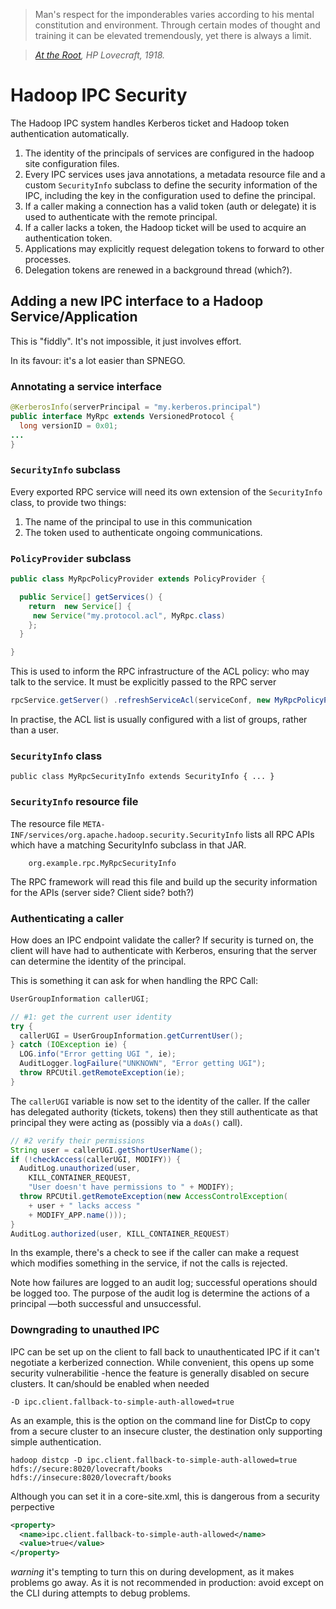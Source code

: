 <!---
  Licensed under the Apache License, Version 2.0 (the "License");
  you may not use this file except in compliance with the License.
  You may obtain a copy of the License at
  
   http://www.apache.org/licenses/LICENSE-2.0
  
  Unless required by applicable law or agreed to in writing, software
  distributed under the License is distributed on an "AS IS" BASIS,
  WITHOUT WARRANTIES OR CONDITIONS OF ANY KIND, either express or implied.
  See the License for the specific language governing permissions and
  limitations under the License. See accompanying LICENSE file.
-->


> Man's respect for the imponderables varies according to his mental constitution and environment. Through certain modes of thought and training it can be elevated tremendously, yet there is always a limit.

> *[At the Root](https://en.wikisource.org/wiki/At_the_Root), HP Lovecraft, 1918.*

# Hadoop IPC Security

The Hadoop IPC system handles Kerberos ticket and Hadoop token authentication automatically.

1. The identity of the principals of services are configured in the hadoop site configuration
files.
1. Every IPC services uses java annotations, a metadata resource file and a custom `SecurityInfo`
subclass to define the security information of the IPC, including the key in the configuration
used to define the principal.
1. If a caller making a connection has a valid token (auth or delegate) it is used
to authenticate with the remote principal.
1. If a caller lacks a token, the Hadoop ticket will be used to acquire an authentication
token.
1. Applications may explicitly request delegation tokens to forward to other processes.
1. Delegation tokens are renewed in a background thread (which?).

## Adding a new IPC interface to a Hadoop Service/Application

This is "fiddly". It's not impossible, it just involves effort.

In its favour: it's a lot easier than SPNEGO.

### Annotating a service interface

```java
@KerberosInfo(serverPrincipal = "my.kerberos.principal")
public interface MyRpc extends VersionedProtocol {
  long versionID = 0x01;
...
}
```

### `SecurityInfo` subclass

Every exported RPC service will need its own extension of the `SecurityInfo` class, to provide two things:

1. The name of the principal to use in this communication
1. The token used to authenticate ongoing communications.

### `PolicyProvider` subclass


```java
public class MyRpcPolicyProvider extends PolicyProvider {

  public Service[] getServices() {
    return  new Service[] {
     new Service("my.protocol.acl", MyRpc.class)
    };
  }

}
```

 This is used to inform the RPC infrastructure of the ACL policy: who may talk to the service. It must be explicitly passed to the RPC server

```java
rpcService.getServer() .refreshServiceAcl(serviceConf, new MyRpcPolicyProvider());
```

In practise, the ACL list is usually configured with a list of groups, rather than a user.

### `SecurityInfo` class 

```
public class MyRpcSecurityInfo extends SecurityInfo { ... }

```

### `SecurityInfo` resource file

The resource file `META-INF/services/org.apache.hadoop.security.SecurityInfo` lists all RPC APIs which have a matching SecurityInfo subclass in that JAR.

		org.example.rpc.MyRpcSecurityInfo

The RPC framework will read this file and build up the security information for the APIs (server side? Client side? both?)


### Authenticating a caller

How does an IPC endpoint validate the caller? If security is turned on,
the client will have had to authenticate with Kerberos, ensuring that
the server can determine the identity of the principal. 

This is something it can ask for when handling the RPC Call:

```java
UserGroupInformation callerUGI;

// #1: get the current user identity
try {
  callerUGI = UserGroupInformation.getCurrentUser();
} catch (IOException ie) {
  LOG.info("Error getting UGI ", ie);
  AuditLogger.logFailure("UNKNOWN", "Error getting UGI");
  throw RPCUtil.getRemoteException(ie);
}
```

The `callerUGI` variable is now set to the identity of the caller. If the caller
has delegated authority (tickets, tokens) then they still authenticate as
that principal they were acting as (possibly via a `doAs()` call).


```java
// #2 verify their permissions
String user = callerUGI.getShortUserName();
if (!checkAccess(callerUGI, MODIFY)) {
  AuditLog.unauthorized(user,
    KILL_CONTAINER_REQUEST,
    "User doesn't have permissions to " + MODIFY);
  throw RPCUtil.getRemoteException(new AccessControlException(
    + user + " lacks access "
    + MODIFY_APP.name()));
}
AuditLog.authorized(user, KILL_CONTAINER_REQUEST)
```

In ths example, there's a check to see if the caller can make a request which modifies
something in the service, if not the calls is rejected.

Note how failures are logged to an audit log; successful operations should be logged too.
The purpose of the audit log is determine the actions of a principal —both successful
and unsuccessful.

### Downgrading to unauthed IPC

IPC can be set up on the client to fall back to unauthenticated IPC if it can't negotiate
a kerberized connection. While convenient, this opens up some security vulnerabilitie -hence
the feature is generally disabled on secure clusters. It can/should be enabled when needed

```
-D ipc.client.fallback-to-simple-auth-allowed=true
```

As an example, this is the option on the command line for DistCp to copy from a secure cluster
to an insecure cluster, the destination only supporting simple authentication.

```
hadoop distcp -D ipc.client.fallback-to-simple-auth-allowed=true hdfs://secure:8020/lovecraft/books hdfs://insecure:8020/lovecraft/books
```

Although you can set it in a core-site.xml, this is dangerous from a security perpective

```xml
<property>
  <name>ipc.client.fallback-to-simple-auth-allowed</name>
  <value>true</value> 
</property>
```

*warning* it's tempting to turn this on during development, as it makes problems go away. As it is
not recommended in production: avoid except on the CLI during attempts to debug problems.
